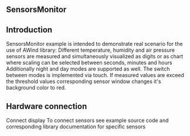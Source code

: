 SensorsMonitor
------------
Introduction
------------
SensorsMonitor example is intended to demonstrate real scenario for the use of AWind library: 
Different temperature, humidity and air pressure sensors are measured and simultaneously visualized as digits or as chart where scaling can be selected between seconds, minutes and hours 
Additionally night and day modes are supported as well. The switch between modes is implemented via touch.
If measured values are exceed the threshold values corresponding sensor window changes it's background color to red.

Hardware connection
-------------------
Connect display
To connect sensors see example source code and corresponding library documentation for specific sensors
